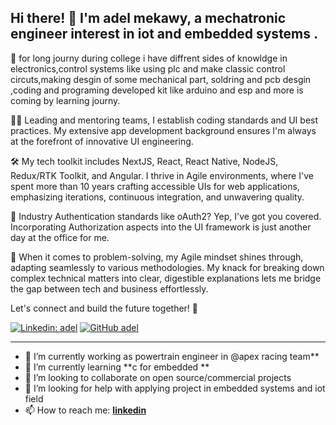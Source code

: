 

## Hi there! 👋 I'm adel mekawy, a mechatronic engineer interest in iot and embedded systems    .

🚀 for long journy during college i have diffrent sides of knowldge in electronics,control systems like using plc and make classic control circuts,making desgin of some mechanical part, soldring and pcb desgin ,coding and programing developed kit like arduino and esp and more is coming by learning journy.

👨‍🏭 Leading and mentoring teams, I establish coding standards and UI best practices. My extensive app development background ensures I'm always at the forefront of innovative UI engineering.

🛠️ My tech toolkit includes NextJS, React, React Native, NodeJS, Redux/RTK Toolkit, and Angular. I thrive in Agile environments, where I've spent more than 10 years crafting accessible UIs for web applications, emphasizing iterations, continuous integration, and unwavering quality.

🔐 Industry Authentication standards like oAuth2? Yep, I've got you covered. Incorporating Authorization aspects into the UI framework is just another day at the office for me.

🧠 When it comes to problem-solving, my Agile mindset shines through, adapting seamlessly to various methodologies. My knack for breaking down complex technical matters into clear, digestible explanations lets me bridge the gap between tech and business effortlessly.

Let's connect and build the future together! 🌟

[![Linkedin: adel](https://img.shields.io/badge/-Adel-blue?style=flat-square&logo=Linkedin&logoColor=white&link=https://www.linkedin.com/in/adel-mekawy-0a37b4241/)](https://www.linkedin.com/in/adel-mekawy-0a37b4241?lipi=urn%3Ali%3Apage%3Ad_flagship3_profile_view_base_contact_details%3BICJV6hNgQsaXW8a8ei%2Bljg%3D%3D/)
[![GitHub adel](https://img.shields.io/github/followers/gkhan205?label=follow&style=social)](https://github.com/adelmekawy95)



---

- 🔭 I’m currently working as powertrain engineer in @apex racing team**
- 🌱 I’m currently learning **c for embedded **
- 👯 I’m looking to collaborate on open source/commercial projects
- 🤔 I’m looking for help with applying project in embedded systems and iot field
- 📫 How to reach me:
  **[linkedin](https://www.linkedin.com/in/adel-mekawy-0a37b4241/)**
